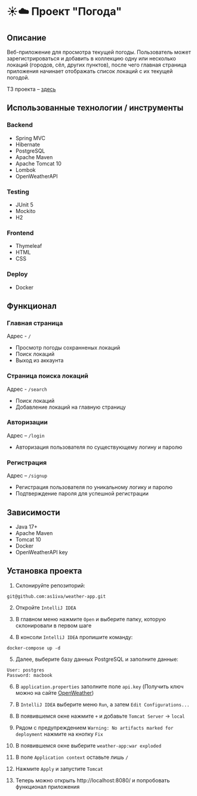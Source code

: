 # ☀️☁️ Проект "Погода"
## Описание
Веб-приложение для просмотра текущей погоды. Пользователь может зарегистрироваться и добавить в коллекцию одну или несколько локаций (городов, сёл, других пунктов), после чего главная страница приложения начинает отображать список локаций с их текущей погодой.

ТЗ проекта – [здесь](https://zhukovsd.github.io/java-backend-learning-course/projects/weather-viewer/)

## Использованные технологии / инструменты
### Backend
- Spring MVC
- Hibernate
- PostgreSQL
- Apache Maven
- Apache Tomcat 10
- Lombok
- OpenWeatherAPI 

### Testing
- JUnit 5
- Mockito
- H2

### Frontend
- Thymeleaf
- HTML
- CSS

### Deploy
- Docker

## Функционал

### Главная страница
Адрес - `/`
- Просмотр погоды сохранненых локаций
- Поиск локаций
- Выход из аккаунта

### Страница поиска локаций
Адрес - `/search`
- Поиск локаций
- Добавление локаций на главную страницу

### Авторизации
Адрес – `/login`
- Авторизация пользователя по существующему логину и паролю
  
### Регистрация
Адрес – `/signup`
- Регистрация пользователя по уникальному логику и паролю
- Подтверждение пароля для успешной регистрации

## Зависимости
- Java 17+
- Apache Maven
- Tomcat 10
- Docker
- OpenWeatherAPI key

## Установка проекта

1. Склонируйте репозиторий:
```
git@github.com:as1iva/weather-app.git
```
2. Откройте `IntelliJ IDEA`

3. В главном меню нажмите `Open` и выберите папку, которую склонировали в первом шаге

4. В консоли `IntelliJ IDEA` пропишите команду:
```
docker-compose up -d
```
5. Далее, выберите базу данных PostgreSQL и заполните данные:
```
User: postgres
Password: macbook
```
6. В `application.properties` заполните поле `api.key` (Получить ключ можно на сайте [OpenWeather](https://openweathermap.org/))

7. В `IntelliJ IDEA` выберите меню `Run`, а затем `Edit Configurations...`

8. В появившемся окне нажмите `+` и добавьте `Tomcat Server` -> `local`

9. Рядом с предупреждением `Warning: No artifacts marked for deployment` нажмите на кнопку `Fix`

10. В появившемся окне выберите `weather-app:war exploded`

11. В поле `Application context` оставьте лишь `/`

12. Нажмите `Apply` и запустите `Tomcat`

13. Теперь можно открыть http://localhost:8080/ и попробовать функционал приложения
